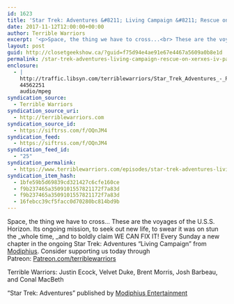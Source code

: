 ```yaml
---
id: 1623
title: 'Star Trek: Adventures &#8211; Living Campaign &#8211; Rescue on Xerxes IV (Part 2)'
date: 2017-11-12T12:00:00+00:00
author: Terrible Warriors
excerpt: '<p>Space, the thing we have to cross...<br> These are the voyages of the U.S.S. Horizon.<br> Its ongoing mission, to seek out new life, to swear it was on stun the <em>whole time,&nbsp;</em>and to boldly claim WE CAN FIX IT!<br><br> Every Sunday a new chapter in the ongoing Star Trek: Adventures "Living Campaign" from <a href="http://www.modiphius.com/">Modiphius</a>.<br><br> Consider supporting us today through Patreon:&nbsp;<a href="http://patreon.com/terriblewarriors">Patreon.com/terriblewarriors</a></p> <p>Terrible Warriors: Justin Ecock, Velvet Duke, Brent Morris, Josh Barbeau, and Conal MacBeth</p> <p>"Star Trek: Adventures" published by&nbsp;<a href="http://www.modiphius.com/">Modiphius Entertainment</a></p>'
layout: post
guid: http://closetgeekshow.ca/?guid=f75d94e4ae91e67e4467a5609a0b8e1d
permalink: /star-trek-adventures-living-campaign-rescue-on-xerxes-iv-part-2/
enclosure:
  - |
    http://traffic.libsyn.com/terriblewarriors/Star_Trek_Adventures_-_Rescue_on_Xerxes_IV_-_Part_2.mp3?dest-id=577835
    44562251
    audio/mpeg
syndication_source:
  - Terrible Warriors
syndication_source_uri:
  - http://terriblewarriors.com
syndication_source_id:
  - https://siftrss.com/f/OQnJM4
syndication_feed:
  - https://siftrss.com/f/OQnJM4
syndication_feed_id:
  - "25"
syndication_permalink:
  - https://www.terriblewarriors.com/episodes/star-trek-adventures-living-campaign-episode-2
syndication_item_hash:
  - 1bfe59b5d69839cd321427c6cfe160ce
  - f9b237465a3509101557821172f7a83d
  - f9b237465a3509101557821172f7a83d
  - 16febcc39cf5facc0d70280bc814bd9b
---
```

Space, the thing we have to cross&#8230; These are the voyages of the U.S.S. Horizon. Its ongoing mission, to seek out new life, to swear it was on stun the _whole time, _and to boldly claim WE CAN FIX IT! Every Sunday a new chapter in the ongoing Star Trek: Adventures &#8220;Living Campaign&#8221; from [Modiphius](http://www.modiphius.com/). Consider supporting us today through Patreon: [Patreon.com/terriblewarriors](http://patreon.com/terriblewarriors)

Terrible Warriors: Justin Ecock, Velvet Duke, Brent Morris, Josh Barbeau, and Conal MacBeth

&#8220;Star Trek: Adventures&#8221; published by [Modiphius Entertainment](http://www.modiphius.com/)